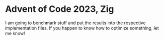 # Advent of Code 2023, Zig
I am going to benchmark stuff and put the results into the respective implementation files. If you happen to know how to optimize something, let me know!
